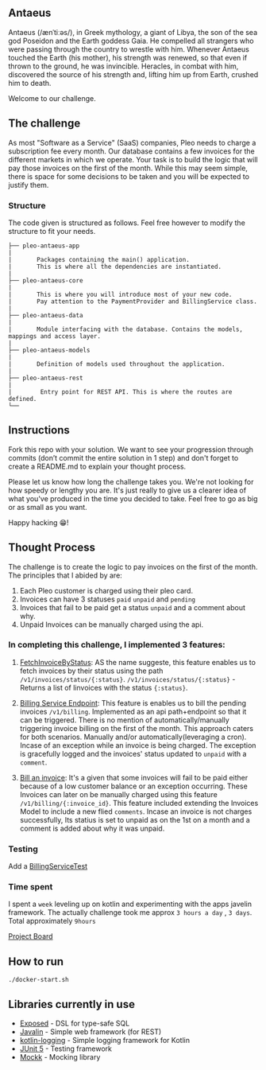 ## Antaeus

Antaeus (/ænˈtiːəs/), in Greek mythology, a giant of Libya, the son of the sea god Poseidon and the Earth goddess Gaia. He compelled all strangers who were passing through the country to wrestle with him. Whenever Antaeus touched the Earth (his mother), his strength was renewed, so that even if thrown to the ground, he was invincible. Heracles, in combat with him, discovered the source of his strength and, lifting him up from Earth, crushed him to death.

Welcome to our challenge.

## The challenge

As most "Software as a Service" (SaaS) companies, Pleo needs to charge a subscription fee every month. Our database contains a few invoices for the different markets in which we operate. Your task is to build the logic that will pay those invoices on the first of the month. While this may seem simple, there is space for some decisions to be taken and you will be expected to justify them.

### Structure
The code given is structured as follows. Feel free however to modify the structure to fit your needs.
```
├── pleo-antaeus-app
|
|       Packages containing the main() application. 
|       This is where all the dependencies are instantiated.
|
├── pleo-antaeus-core
|
|       This is where you will introduce most of your new code.
|       Pay attention to the PaymentProvider and BillingService class.
|
├── pleo-antaeus-data
|
|       Module interfacing with the database. Contains the models, mappings and access layer.
|
├── pleo-antaeus-models
|
|       Definition of models used throughout the application.
|
├── pleo-antaeus-rest
|
|        Entry point for REST API. This is where the routes are defined.
└──
```

## Instructions
Fork this repo with your solution. We want to see your progression through commits (don’t commit the entire solution in 1 step) and don't forget to create a README.md to explain your thought process.

Please let us know how long the challenge takes you. We're not looking for how speedy or lengthy you are. It's just really to give us a clearer idea of what you've produced in the time you decided to take. Feel free to go as big or as small as you want.

Happy hacking 😁!

## Thought Process
The challenge is to create the logic to pay invoices on the first of the month. The principles that I abided by are:
1. Each Pleo customer is charged using their pleo card.
2. Invoices can have 3 statuses `paid` `unpaid` and `pending`
3. Invoices that fail to be paid get a status `unpaid` and a comment about why.
3. Unpaid Invoices can be manually charged using the api.

### In completing this challenge, I implemented 3 features:
1. [FetchInvoiceByStatus](https://github.com/bmwachajr/antaeus/pull/1): AS the name suggeste, this feature enables us to fetch invoices by their status using the path `/v1/invoices/status/{:status}`.
  `/v1/invoices/status/{:status}` - Returns a list of linvoices with the status `{:status}`.

2. [Billing Service Endpoint](https://github.com/bmwachajr/antaeus/pull/2): This feature is enables us to bill the pending invoices `/v1/billing`. 
Implemented as an api path+endpoint so that it can be triggered. There is no mention of automatically/manually triggering invoice billing on the first of the month. This approach caters for both scenarios. Manually and/or automatically(leveraging a cron). Incase of an exception while an invoice is being charged. The exception is gracefully logged and the invoices' status updated to `unpaid` with a `comment`.

3. [Bill an invoice](https://github.com/bmwachajr/antaeus/pull/4): It's a given that some invoices will fail to be paid either because of a low customer balance or an exception occurring. These Invoices can later on be manually charged using this feature `/v1/billing/{:invoice_id}`. This feature included extending the Invoices Model to include a new flied `comments`. Incase an invoice is not charges successfully, Its statius is set to unpaid as on the 1st on a month and a comment is added about why it was unpaid.

### Testing
Add a [BillingServiceTest](https://github.com/bmwachajr/antaeus/pull/3)

### Time spent
I spent a `week` leveling up on kotlin and experimenting with the apps javelin framework.
The actually challenge took me approx `3 hours a day` , `3 days`. Total approximately `9hours`

[Project Board](https://github.com/bmwachajr/antaeus/projects/1)

## How to run
```
./docker-start.sh
```

## Libraries currently in use
* [Exposed](https://github.com/JetBrains/Exposed) - DSL for type-safe SQL
* [Javalin](https://javalin.io/) - Simple web framework (for REST)
* [kotlin-logging](https://github.com/MicroUtils/kotlin-logging) - Simple logging framework for Kotlin
* [JUnit 5](https://junit.org/junit5/) - Testing framework
* [Mockk](https://mockk.io/) - Mocking library
